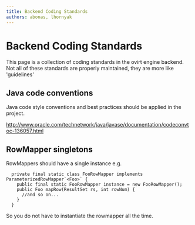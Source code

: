 ```yaml
---
title: Backend Coding Standards
authors: abonas, lhornyak
---
```


<!-- TODO: Content review -->

# Backend Coding Standards

This page is a collection of coding standards in the ovirt engine backend. Not all of these standards are properly maintained, they are more like 'guidelines'

## Java code conventions

Java code style conventions and best practices should be applied in the project.

<http://www.oracle.com/technetwork/java/javase/documentation/codeconvtoc-136057.html>

## RowMapper singletons

RowMappers should have a single instance e.g.

      private final static class FooRowMapper implements ParameterizedRowMapper`<Foo>` {
        public final static FooRowMapper instance = new FooRowMapper();
        public Foo mapRow(ResultSet rs, int rowNum) {
          //and so on...
        }
      }

So you do not have to instantiate the rowmapper all the time.
